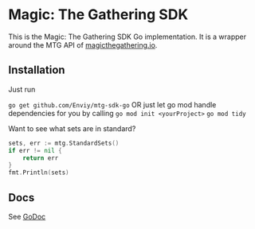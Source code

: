 # Magic: The Gathering SDK

This is the Magic: The Gathering SDK Go implementation. It is a wrapper around the MTG API of [magicthegathering.io](http://magicthegathering.io/).

## Installation

Just run

`go get github.com/Enviy/mtg-sdk-go`
OR just let go mod handle dependencies for you by calling
`go mod init <yourProject>`
`go mod tidy`

Want to see what sets are in standard?
``` Go
sets, err := mtg.StandardSets()
if err != nil {
    return err
}
fmt.Println(sets)
```

## Docs

See [GoDoc](https://pkg.go.dev/github.com/Enviy/mtg-sdk-go)
